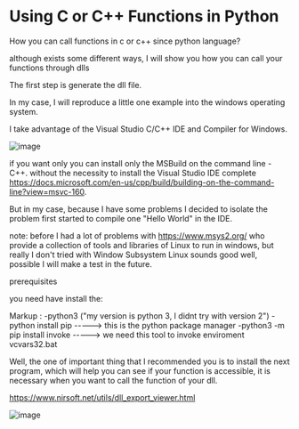 # Using C or C++ Functions in Python
How you can call functions in c or c++ since python language?

although exists some different ways, I will show you how you can call your functions through dlls

The first step is generate the dll file.

In my case, I will reproduce a little one example into the windows operating system.

I take advantage of the Visual Studio C/C++ IDE and Compiler for Windows.

![image](https://user-images.githubusercontent.com/48602725/124915834-d9687980-dfa6-11eb-92e4-8c9eecee2b7d.png)


if you want only you can install only the MSBuild on the command line - C++. without the necessity to install the Visual Studio IDE complete https://docs.microsoft.com/en-us/cpp/build/building-on-the-command-line?view=msvc-160.

But in my case, because I have some problems I decided to isolate the problem first started to compile one "Hello World" in the IDE.

note: before I had a lot of problems with   https://www.msys2.org/  who provide a collection of tools and libraries of Linux to run in windows, but really  I don't  tried with  Window Subsystem Linux sounds good well, possible I will make a test in the future.



prerequisites

 you need have install the:
 
Markup :  -python3 ("my version is python 3, I didnt try with version 2")
          -python install pip -----> this is the python package manager
          -python3 -m pip install invoke -----> we need this tool to invoke  enviroment vcvars32.bat



Well, the one of important thing that I recommended you is to install the next program, which will help you can see if your function is accessible, it is necessary when you want to call the function of your dll.

https://www.nirsoft.net/utils/dll_export_viewer.html


![image](https://user-images.githubusercontent.com/48602725/124914144-dc626a80-dfa4-11eb-869c-7b3d4126dc9d.png)
